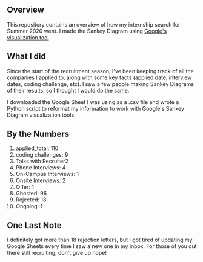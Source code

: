 ## Overview

This repository contains an overview of how my internship search for Summer 2020 went. I made the Sankey Diagram using [Google's visualization tool](https://developers.google.com/chart/interactive/docs/gallery/sankey)

## What I did 
Since the start of the recruitment season, I've been keeping track of  all the companies I applied to, along with some key facts (applied date, interview dates, coding challenge, etc). I saw a few people making Sankey Diagrams of their results, so I thought I would do the same. 

I downloaded the Google Sheet I was using as a .csv file and wrote a Python script to reformat my information to work with Google's Sankey Diagram visualization tools. 

## By the Numbers

1. applied_total: 116
2. coding challenges: 9
3. Talks with Recruiter2
4. Phone Interviews: 4
5. On-Campus Interviews: 1
6. Onsite Interviews: 2
7. Offer: 1
8. Ghosted: 96
9. Rejected: 18
10. Ongoing: 1

## One Last Note

I definitely got more than 18 rejection letters, but I got tired of updating my Google Sheets every time I saw a new one in my inbox. For those of you out there still recruiting, don't give up hope!
 
